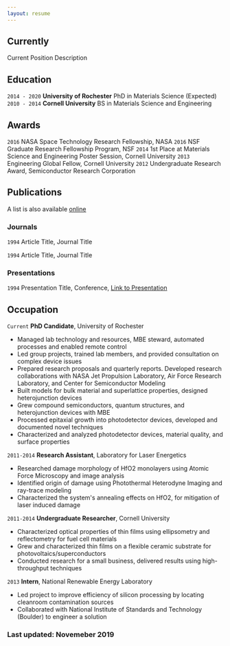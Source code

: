 ```yaml
---
layout: resume
---
```

## Currently

Current Position Description

## Education

`2014 - 2020`
__University of Rochester__
PhD in Materials Science (Expected)
`2010 - 2014`
__Cornell University__
BS in Materials Science and Engineering 

## Awards

`2016`
NASA Space Technology Research Fellowship, NASA
`2016`
NSF Graduate Research Fellowship Program, NSF
`2014`
1st Place at Materials Science and Engineering Poster Session, Cornell University
`2013`
Engineering Global Fellow, Cornell University
`2012`
Undergraduate Research Award, Semiconductor Research Corporation

## Publications
A list is also available [online](https://scholar.google.co.uk/citations?user=XaOFLHIAAAAJ)

### Journals

`1994`
Article Title, Journal Title

`1994`
Article Title, Journal Title

### Presentations

`1994`
Presentation Title, Conference, <a href="https://MyWebsite.tld/presentation1">Link to Presentation</a>


## Occupation

`Current`
__PhD Candidate__, University of Rochester 
-	Managed lab technology and resources, MBE steward, automated processes and enabled remote control
-	Led group projects, trained lab members, and provided consultation on complex device issues
-	Prepared research proposals and quarterly reports. Developed research collaborations with NASA Jet Propulsion Laboratory, Air Force Research Laboratory, and Center for Semiconductor Modeling
-	Built models for bulk material and superlattice properties, designed heterojunction devices
-	Grew compound semiconductors, quantum structures, and heterojunction devices with MBE
-	Processed epitaxial growth into photodetector devices, developed and documented novel techniques
-	Characterized and analyzed photodetector devices, material quality, and surface properties

`2011-2014`
__Research Assistant__, Laboratory for Laser Energetics
-	Researched damage morphology of HfO2 monolayers using Atomic Force Microscopy and image analysis
-	Identified origin of damage using Photothermal Heterodyne Imaging and ray-trace modeling
-	Characterized the system's annealing effects on HfO2, for mitigation of laser induced damage

`2011-2014`
__Undergraduate Researcher__, Cornell University
-	Characterized optical properties of thin films using ellipsometry and reflectometry for fuel cell materials
-	Grew and characterized thin films on a flexible ceramic substrate for photovoltaics/superconductors
-	Conducted research for a small business, delivered results using high-throughput techniques

`2013`
__Intern__, National Renewable Energy Laboratory
-	Led project to improve efficiency of silicon processing by locating cleanroom contamination sources
-	Collaborated with National Institute of Standards and Technology (Boulder) to engineer a solution



### Last updated: Novemeber 2019
